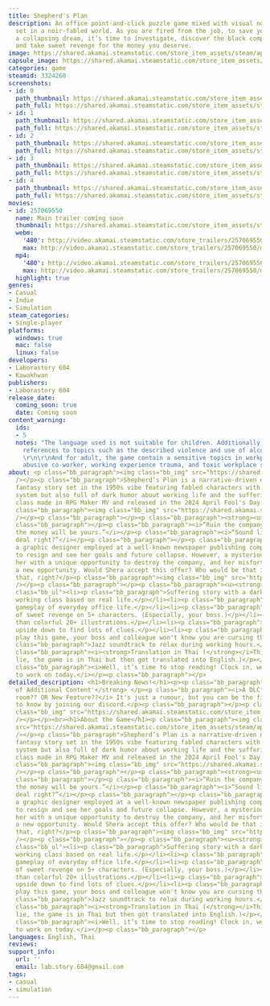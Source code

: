 ```yaml
---
title: Shepherd's Plan
description: An office point-and-click puzzle game mixed with visual novel-style storytelling
  set in a noir-fabled world. As you are fired from the job, to save yourself from
  a collapsing dream, it’s time to investigate, discover the black company’s secrets,
  and take sweet revenge for the money you deserve.
image: https://shared.akamai.steamstatic.com/store_item_assets/steam/apps/3324260/header.jpg?t=1731949224
capsule_image: https://shared.akamai.steamstatic.com/store_item_assets/steam/apps/3324260/82b2b92e18a64481c6086d42ea45c002d0f07f6e/capsule_231x87.jpg?t=1731949224
categories: game
steamid: 3324260
screenshots:
- id: 0
  path_thumbnail: https://shared.akamai.steamstatic.com/store_item_assets/steam/apps/3324260/ss_6900c926a97e844a921defe3acde7e987a0d838b.600x338.jpg?t=1731949224
  path_full: https://shared.akamai.steamstatic.com/store_item_assets/steam/apps/3324260/ss_6900c926a97e844a921defe3acde7e987a0d838b.1920x1080.jpg?t=1731949224
- id: 1
  path_thumbnail: https://shared.akamai.steamstatic.com/store_item_assets/steam/apps/3324260/ss_0f7a0f60137653736bce4ca737a8534d404f0af4.600x338.jpg?t=1731949224
  path_full: https://shared.akamai.steamstatic.com/store_item_assets/steam/apps/3324260/ss_0f7a0f60137653736bce4ca737a8534d404f0af4.1920x1080.jpg?t=1731949224
- id: 2
  path_thumbnail: https://shared.akamai.steamstatic.com/store_item_assets/steam/apps/3324260/ss_4aa74162b85eefe073a4a3a2b5327513ec2bef6d.600x338.jpg?t=1731949224
  path_full: https://shared.akamai.steamstatic.com/store_item_assets/steam/apps/3324260/ss_4aa74162b85eefe073a4a3a2b5327513ec2bef6d.1920x1080.jpg?t=1731949224
- id: 3
  path_thumbnail: https://shared.akamai.steamstatic.com/store_item_assets/steam/apps/3324260/ss_3dd2c978b8b3a98726c690c804d168d2bb0d3660.600x338.jpg?t=1731949224
  path_full: https://shared.akamai.steamstatic.com/store_item_assets/steam/apps/3324260/ss_3dd2c978b8b3a98726c690c804d168d2bb0d3660.1920x1080.jpg?t=1731949224
- id: 4
  path_thumbnail: https://shared.akamai.steamstatic.com/store_item_assets/steam/apps/3324260/ss_33cf69937f4608ed72bc8c43ffb98ede127a859a.600x338.jpg?t=1731949224
  path_full: https://shared.akamai.steamstatic.com/store_item_assets/steam/apps/3324260/ss_33cf69937f4608ed72bc8c43ffb98ede127a859a.1920x1080.jpg?t=1731949224
movies:
- id: 257069550
  name: Main trailer coming soon
  thumbnail: https://shared.akamai.steamstatic.com/store_item_assets/steam/apps/257069550/2f004631dfa4385823385c4562d2f59529167d5b/movie_600x337.jpg?t=1731949217
  webm:
    '480': http://video.akamai.steamstatic.com/store_trailers/257069550/movie480_vp9.webm?t=1731949217
    max: http://video.akamai.steamstatic.com/store_trailers/257069550/movie_max_vp9.webm?t=1731949217
  mp4:
    '480': http://video.akamai.steamstatic.com/store_trailers/257069550/movie480.mp4?t=1731949217
    max: http://video.akamai.steamstatic.com/store_trailers/257069550/movie_max.mp4?t=1731949217
  highlight: true
genres:
- Casual
- Indie
- Simulation
steam_categories:
- Single-player
platforms:
  windows: true
  mac: false
  linux: false
developers:
- Laborastory 604
- Kawakhwan
publishers:
- Laborastory 604
release_date:
  coming_soon: true
  date: Coming soon
content_warning:
  ids:
  - 5
  notes: "The language used is not suitable for children. Additionally, the game contains
    references to topics such as the described violence and use of alcohol abuse.
    \r\n\r\nAnd for adult, the game contain a sensitive topics in workplace such as
    abusive co-worker, working experience trauma, and toxic workplace situation."
about: <p class="bb_paragraph"><img class="bb_img" src="https://shared.akamai.steamstatic.com/store_item_assets/steam/apps/3324260/extras/PR02.png?t=1731949224"
  /></p><p class="bb_paragraph">Shepherd’s Plan is a narrative-driven noir but colorful
  fantasy story set in the 1950s vibe featuring fabled characters with a point-and-click
  system but also full of dark humor about working life and the suffering of the working
  class made in RPG Maker MV and released in the 2024 April Fool's Day. </p><p class="bb_paragraph"></p><p
  class="bb_paragraph"><img class="bb_img" src="https://shared.akamai.steamstatic.com/store_item_assets/steam/apps/3324260/extras/all_boss.png?t=1731949224"
  /></p><p class="bb_paragraph"></p><p class="bb_paragraph"><strong><u>Story</u></strong></p><p
  class="bb_paragraph"></p><p class="bb_paragraph"><i>“Ruin the company and all of
  the money will be yours.”</i></p><p class="bb_paragraph"><i>“Sound like a great
  deal right?”</i></p><p class="bb_paragraph"></p><p class="bb_paragraph">&quot;Shera,&quot;
  a graphic designer employed at a well-known newspaper publishing company, is forced
  to resign and see her goals and future collapse. However, a mysterious entity presents
  her with a unique opportunity to destroy the company, and her misfortune becomes
  a new opportunity. Would Shera accept this offer? Who would be that insane to do
  that, right?</p><p class="bb_paragraph"><img class="bb_img" src="https://shared.akamai.steamstatic.com/store_item_assets/steam/apps/3324260/extras/character_PR.png?t=1731949224"
  /></p><p class="bb_paragraph"></p><p class="bb_paragraph"><u><strong>KEY FEATURES:</strong></u></p><ul
  class="bb_ul"><li><p class="bb_paragraph">Suffering story with a dark humor of the
  working class based on real life.</p></li><li><p class="bb_paragraph">‘Unexpectable’
  gameplay of everyday office life.</p></li><li><p class="bb_paragraph">It's a plan
  of sweet revenge on 5+ characters. (Especially, your boss.)</p></li><li><p class="bb_paragraph">More
  than colorful 20+ illustrations.</p></li><li><p class="bb_paragraph">Turn your office
  upside down to find lots of clues.</p></li><li><p class="bb_paragraph">When you
  play this game, your boss and colleague won't know you are cursing them.</p></li><li><p
  class="bb_paragraph">Jazz soundtrack to relax during working hours.</p></li><li><p
  class="bb_paragraph"><i><strong>Translation in Thai (</strong></i>This one is a
  lie, the game is in Thai but then got translated into English.)</p></li></ul><p
  class="bb_paragraph"><i>Well, it’s time to stop reading! Clock in, we got revenge
  to work on today.</i></p><p class="bb_paragraph"></p>
detailed_description: <h1>Breaking News!</h1><p><p class="bb_paragraph"><strong>'RUMOUR
  of Additional Content'</strong> </p><p class="bb_paragraph"><i>A DLC? New unlockable
  room?? OR New Feature??</i> It's just a rumour, but you can be the first person
  to know by joining our discord.</p><p class="bb_paragraph"></p><p class="bb_paragraph"><img
  class="bb_img" src="https://shared.akamai.steamstatic.com/store_item_assets/steam/apps/3324260/extras/discord_join.png?t=1731949224"
  /></p></p><br><h1>About the Game</h1><p class="bb_paragraph"><img class="bb_img"
  src="https://shared.akamai.steamstatic.com/store_item_assets/steam/apps/3324260/extras/PR02.png?t=1731949224"
  /></p><p class="bb_paragraph">Shepherd’s Plan is a narrative-driven noir but colorful
  fantasy story set in the 1950s vibe featuring fabled characters with a point-and-click
  system but also full of dark humor about working life and the suffering of the working
  class made in RPG Maker MV and released in the 2024 April Fool's Day. </p><p class="bb_paragraph"></p><p
  class="bb_paragraph"><img class="bb_img" src="https://shared.akamai.steamstatic.com/store_item_assets/steam/apps/3324260/extras/all_boss.png?t=1731949224"
  /></p><p class="bb_paragraph"></p><p class="bb_paragraph"><strong><u>Story</u></strong></p><p
  class="bb_paragraph"></p><p class="bb_paragraph"><i>“Ruin the company and all of
  the money will be yours.”</i></p><p class="bb_paragraph"><i>“Sound like a great
  deal right?”</i></p><p class="bb_paragraph"></p><p class="bb_paragraph">&quot;Shera,&quot;
  a graphic designer employed at a well-known newspaper publishing company, is forced
  to resign and see her goals and future collapse. However, a mysterious entity presents
  her with a unique opportunity to destroy the company, and her misfortune becomes
  a new opportunity. Would Shera accept this offer? Who would be that insane to do
  that, right?</p><p class="bb_paragraph"><img class="bb_img" src="https://shared.akamai.steamstatic.com/store_item_assets/steam/apps/3324260/extras/character_PR.png?t=1731949224"
  /></p><p class="bb_paragraph"></p><p class="bb_paragraph"><u><strong>KEY FEATURES:</strong></u></p><ul
  class="bb_ul"><li><p class="bb_paragraph">Suffering story with a dark humor of the
  working class based on real life.</p></li><li><p class="bb_paragraph">‘Unexpectable’
  gameplay of everyday office life.</p></li><li><p class="bb_paragraph">It's a plan
  of sweet revenge on 5+ characters. (Especially, your boss.)</p></li><li><p class="bb_paragraph">More
  than colorful 20+ illustrations.</p></li><li><p class="bb_paragraph">Turn your office
  upside down to find lots of clues.</p></li><li><p class="bb_paragraph">When you
  play this game, your boss and colleague won't know you are cursing them.</p></li><li><p
  class="bb_paragraph">Jazz soundtrack to relax during working hours.</p></li><li><p
  class="bb_paragraph"><i><strong>Translation in Thai (</strong></i>This one is a
  lie, the game is in Thai but then got translated into English.)</p></li></ul><p
  class="bb_paragraph"><i>Well, it’s time to stop reading! Clock in, we got revenge
  to work on today.</i></p><p class="bb_paragraph"></p>
languages: English, Thai
reviews:
support_info:
  url: ''
  email: lab.story.604@gmail.com
tags:
- casual
- simulation
---
```


